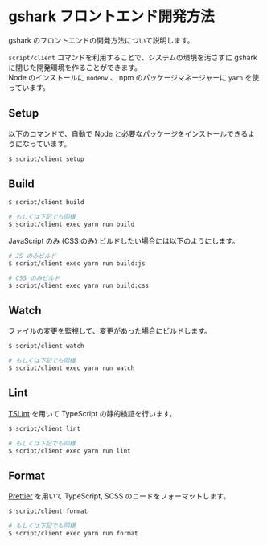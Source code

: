 # gshark フロントエンド開発方法

gshark のフロントエンドの開発方法について説明します。

`script/client` コマンドを利用することで、システムの環境を汚さずに gshark に閉じた開発環境を作ることができます。  
Node のインストールに `nodenv` 、 npm のパッケージマネージャーに `yarn` を使っています。

## Setup

以下のコマンドで、自動で Node と必要なパッケージをインストールできるようになっています。  

```bash
$ script/client setup
```

## Build

```bash
$ script/client build

# もしくは下記でも同様
$ script/client exec yarn run build
```

JavaScript のみ (CSS のみ) ビルドしたい場合には以下のようにします。

```bash
# JS のみビルド
$ script/client exec yarn run build:js

# CSS のみビルド
$ script/client exec yarn run build:css
```

## Watch

ファイルの変更を監視して、変更があった場合にビルドします。

```bash
$ script/client watch

# もしくは下記でも同様
$ script/client exec yarn run watch
```

## Lint

[TSLint](https://palantir.github.io/tslint/) を用いて TypeScript の静的検証を行います。

```bash
$ script/client lint

# もしくは下記でも同様
$ script/client exec yarn run lint
```

## Format

[Prettier](https://prettier.io/) を用いて TypeScript, SCSS のコードをフォーマットします。

```bash
$ script/client format

# もしくは下記でも同様
$ script/client exec yarn run format
```
